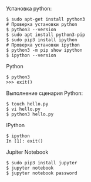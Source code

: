 Установка python:
```
$ sudo apt-get install python3
# Проверка установки python
$ python3 --version
$ sudo apt install python3-pip
$ sudo pip3 install ipython
# Проверка установки ipython
$ python3 -m pip show ipython
$ ipython --version
```
Python
```
$ python3
>>> exit()
```
Выполнение сценария Python:
```
$ touch hello.py
$ vi hello.py
$ python3 hello.py
```
IPython
```
$ ipython
In [1]: exit()
```
Jupiter Notebook
```
$ sudo pip3 install jupyter
$ jupyter notebook
$ jupyter notebook password
```
